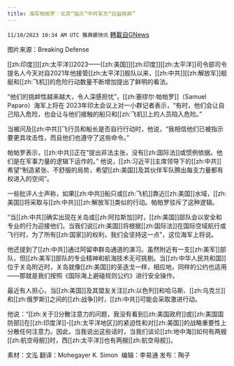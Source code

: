```yaml
---
title: 海军帕帕罗：北京“指示”中共军方“日益挑衅”
---
```

`11/10/2023 10:34 AM UTC 雅典娜快讯` [轉載自GNews](https://gnews.org/articles/1955199)

图片来源：Breaking Defense

[[zh:印度]][[zh:太平洋]]2023——[[zh:美国]][[zh:印度]][[zh:太平洋]]司令部司令提名人今天对自2021年他接管[[zh:太平洋]]舰队以来，[[zh:中共]][[zh:解放军]]舰艇和[[zh:飞机]]的危险行动数量不断增加提出了鲜明的看法。

“他们的挑衅性越来越大，令人深感担忧”，[[zh:塞缪尔·帕帕罗]]（Samuel Paparo）海军上将在 2023年印太会议上对一小群记者表示，“有时，他们会让自己陷入危险，也会让与他们接触的船只和[[zh:飞机]]上的人员陷入危险。”

当被问及[[zh:中共]]飞行员和船长是否自行行动时，他说，“我相信他们已被指示要更具攻击性，而且他们也遵守了这些命令。”

帕帕罗表示，[[zh:中共]]正在“提出非法主张，没有[[zh:国际法]]或惯例依据。他们是在军事力量的逻辑下运作的。” 他说，[[zh:习近平]]主席领导下的[[zh:中共]]希望“制造紧张、不舒服的局势，希望[[zh:美国]]及其伙伴军队腾出每支力量都有权进入的空间”。

一些批评人士声称，如果[[zh:中共]]船只或[[zh:飞机]]靠近[[zh:美国]]水域，[[zh:美国]]将采取与[[zh:中共]][[zh:解放军]]类似的行动。帕帕罗驳斥了这种逻辑。

“当[[zh:中共]]确实出现在关岛或[[zh:阿拉斯加]]时，[[zh:美国]]部队会以安全和专业的行为迎接他们。当我们说[[zh:美国]]将根据[[zh:国际法]]在国际空域航行或飞行时，为了所有[[zh:国家]]的权利，我们会坚持这一点”，这位海军上将说。

他还提到了[[zh:中共]]通过阿留申群岛通道的演习。虽然附近有一支[[zh:美军]]部队，但[[zh:美军]]部队的专业精神和航海技术无可挑剔。当[[zh:中华人民共和国]]位于关岛附近时，关岛就像[[zh:美国]]的圣迭戈一样，相应地，同样的公约也适用——那就是我们按照《国际海上避碰规则公约》进行安全操作。

最近有人担心，当[[zh:美国]]及其盟友关注[[zh:以色列]]和哈马斯、[[zh:乌克兰]]和[[zh:俄罗斯]]之间的[[zh:战争]]时，[[zh:中共]]可能会采取激进行动。

他说：“[[zh:关于]]分散注意力的问题，我没有看到[[zh:美国政府]]或[[zh:美国国防部]]在[[zh:印度洋]]-[[zh:太平洋地区]]的紧迫性和对[[zh:美国]]的战略重要性上分散任何注意力。因此，当我说出这些话时，当我们谈论[[zh:地中海]]如何有两艘[[zh:航空母舰]]时，西[[zh:太平洋]]也有两艘[[zh:航空母舰]]。

素材：文泓  翻译：Mohegayer K. Simon   编辑：李易通  发布：陶子


